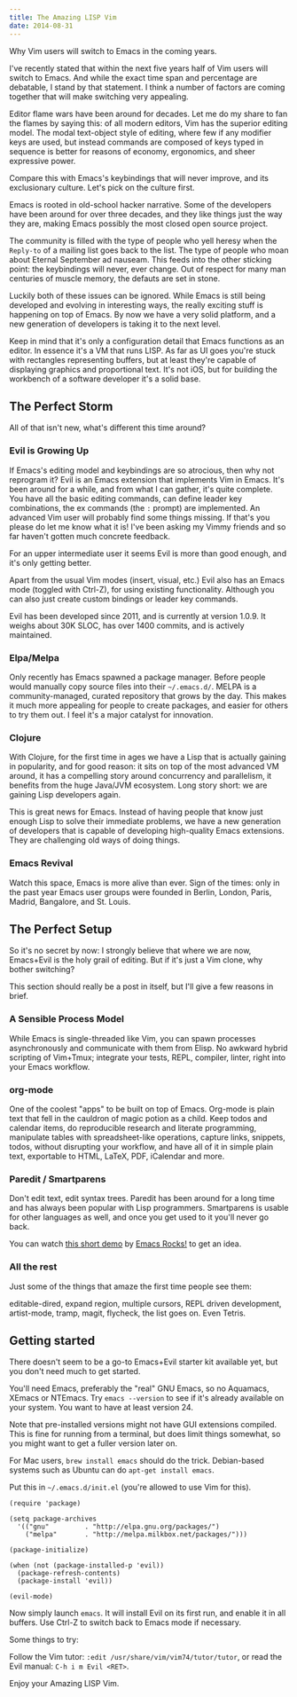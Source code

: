 ```yaml
---
title: The Amazing LISP Vim
date: 2014-08-31
---
```


Why Vim users will switch to Emacs in the coming years.

I've recently stated that within the next five years half of Vim users will switch to Emacs. And while the exact time span and percentage are debatable, I stand by that statement. I think a number of factors are coming together that will make switching very appealing.

Editor flame wars have been around for decades. Let me do my share to fan the flames by saying this: of all modern editors, Vim has the superior editing model. The modal text-object style of editing, where few if any modifier keys are used, but instead commands are composed of keys typed in sequence is better for reasons of economy, ergonomics, and sheer expressive power.

Compare this with Emacs's keybindings that will never improve, and its exclusionary culture. Let's pick on the culture first.

Emacs is rooted in old-school hacker narrative. Some of the developers have been around for over three decades, and they like things just the way they are, making Emacs possibly the most closed open source project.

The community is filled with the type of people who yell heresy when the `Reply-to` of a mailing list goes back to the list. The type of people who moan about Eternal September ad nauseam. This feeds into the other sticking point: the keybindings will never, ever change. Out of respect for many man centuries of muscle memory, the defauts are set in stone.

Luckily both of these issues can be ignored. While Emacs is still being developed and evolving in interesting ways, the really exciting stuff is happening on top of Emacs. By now we have a very solid platform, and a new generation of developers is taking it to the next level.

Keep in mind that it's only a configuration detail that Emacs functions as an editor. In essence it's a VM that runs LISP. As far as UI goes you're stuck with rectangles representing buffers, but at least they're capable of displaying graphics and proportional text. It's not iOS, but for building the workbench of a software developer it's a solid base.

## The Perfect Storm

All of that isn't new, what's different this time around?

### Evil is Growing Up

If Emacs's editing model and keybindings are so atrocious, then why not reprogram it? Evil is an Emacs extension that implements Vim in Emacs. It's been around for a while, and from what I can gather, it's quite complete. You have all the basic editing commands, can define leader key combinations, the ex commands (the `:` prompt) are implemented. An advanced Vim user will probably find some things missing. If that's you please do let me know what it is! I've been asking my Vimmy friends and so far haven't gotten much concrete feedback.

For an upper intermediate user it seems Evil is more than good enough, and it's only getting better.

Apart from the usual Vim modes (insert, visual, etc.) Evil also has an Emacs mode (toggled with Ctrl-Z), for using existing functionality. Although you can also just create custom bindings or leader key commands.

Evil has been developed since 2011, and is currently at version 1.0.9. It weighs about 30K SLOC, has over 1400 commits, and is actively maintained.

### Elpa/Melpa

Only recently has Emacs spawned a package manager. Before people would manually copy source files into their `~/.emacs.d/`. MELPA is a community-managed, curated repository that grows by the day. This makes it much more appealing for people to create packages, and easier for others to try them out. I feel it's a major catalyst for innovation.

### Clojure

With Clojure, for the first time in ages we have a Lisp that is actually gaining in popularity, and for good reason: it sits on top of the most advanced VM around, it has a compelling story around concurrency and parallelism, it benefits from the huge Java/JVM ecosystem. Long story short: we are gaining Lisp developers again.

This is great news for Emacs. Instead of having people that know just enough Lisp to solve their immediate problems, we have a new generation of developers that is capable of developing high-quality Emacs extensions. They are challenging old ways of doing things.

### Emacs Revival

Watch this space, Emacs is more alive than ever. Sign of the times: only in the past year Emacs user groups were founded in Berlin, London, Paris, Madrid, Bangalore, and St. Louis.

## The Perfect Setup

So it's no secret by now: I strongly believe that where we are now, Emacs+Evil is the holy grail of editing. But if it's just a Vim clone, why bother switching?

This section should really be a post in itself, but I'll give a few reasons in brief.

### A Sensible Process Model

While Emacs is single-threaded like Vim, you can spawn processes asynchronously and communicate with them from Elisp. No awkward hybrid scripting of Vim+Tmux; integrate your tests, REPL, compiler, linter, right into your Emacs workflow.

### org-mode

One of the coolest "apps" to be built on top of Emacs. Org-mode is plain text that fell in the cauldron of magic potion as a child. Keep todos and calendar items, do reproducible research and literate programming, manipulate tables with spreadsheet-like operations, capture links, snippets, todos, without disrupting your workflow, and have all of it in simple plain text, exportable to HTML, LaTeX, PDF, iCalendar and more.

### Paredit / Smartparens

Don't edit text, edit syntax trees. Paredit has been around for a long time and has always been popular with Lisp programmers. Smartparens is usable for other languages as well, and once you get used to it you'll never go back.

You can watch [this short demo](https://www.youtube.com/watch?v=D6h5dFyyUX0) by [Emacs Rocks!](https://twitter.com/emacsrocks) to get an idea.

### All the rest

Just some of the things that amaze the first time people see them:

editable-dired, expand region, multiple cursors, REPL driven development, artist-mode, tramp, magit, flycheck, the list goes on. Even Tetris.

## Getting started

There doesn't seem to be a go-to Emacs+Evil starter kit available yet, but you don't need much to get started.

You'll need Emacs, preferably the "real" GNU Emacs, so no Aquamacs, XEmacs or NTEmacs. Try `emacs --version` to see if it's already available on your system. You want to have at least version 24.

Note that pre-installed versions might not have GUI extensions compiled. This is fine for running from a terminal, but does limit things somewhat, so you might want to get a fuller version later on.

For Mac users, `brew install emacs` should do the trick. Debian-based systems such as Ubuntu can do `apt-get install emacs`.

Put this in `~/.emacs.d/init.el` (you're allowed to use Vim for this).

~~~ emacs-lisp
(require 'package)

(setq package-archives
  '(("gnu"         . "http://elpa.gnu.org/packages/")
    ("melpa"       . "http://melpa.milkbox.net/packages/")))

(package-initialize)

(when (not (package-installed-p 'evil))
  (package-refresh-contents)
  (package-install 'evil))

(evil-mode)
~~~

Now simply launch `emacs`. It will install Evil on its first run, and enable it in all buffers. Use Ctrl-Z to switch back to Emacs mode if necessary.

Some things to try:

Follow the Vim tutor: `:edit /usr/share/vim/vim74/tutor/tutor`, or read the Evil manual: `C-h i m Evil <RET>`.

Enjoy your Amazing LISP Vim.
